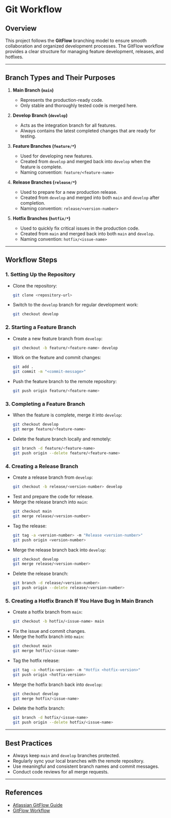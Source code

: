 # Git Workflow

## Overview
This project follows the **GitFlow** branching model to ensure smooth collaboration and organized 
development processes. The GitFlow workflow provides a clear structure for managing feature development, 
releases, and hotfixes.

---

## Branch Types and Their Purposes

1. **Main Branch (`main`)**
    - Represents the production-ready code.
    - Only stable and thoroughly tested code is merged here.

2. **Develop Branch (`develop`)**
    - Acts as the integration branch for all features.
    - Always contains the latest completed changes that are ready for testing.

3. **Feature Branches (`feature/*`)**
    - Used for developing new features.
    - Created from `develop` and merged back into `develop` when the feature is complete.
    - Naming convention: `feature/<feature-name>`

4. **Release Branches (`release/*`)**
    - Used to prepare for a new production release.
    - Created from `develop` and merged into both `main` and `develop` after completion.
    - Naming convention: `release/<version-number>`

5. **Hotfix Branches (`hotfix/*`)**
    - Used to quickly fix critical issues in the production code.
    - Created from `main` and merged back into both `main` and `develop`.
    - Naming convention: `hotfix/<issue-name>`

---

## Workflow Steps

### 1. Setting Up the Repository
- Clone the repository:
  ```bash
  git clone <repository-url>
  ```
- Switch to the `develop` branch for regular development work:
  ```bash
  git checkout develop
  ```

### 2. Starting a Feature Branch
- Create a new feature branch from `develop`:
  ```bash
  git checkout -b feature/<feature-name> develop
  ```
- Work on the feature and commit changes:
  ```bash
  git add .
  git commit -m "<commit-message>"
  ```
- Push the feature branch to the remote repository:
  ```bash
  git push origin feature/<feature-name>
  ```

### 3. Completing a Feature Branch
- When the feature is complete, merge it into `develop`:
  ```bash
  git checkout develop
  git merge feature/<feature-name>
  ```
- Delete the feature branch locally and remotely:
  ```bash
  git branch -d feature/<feature-name>
  git push origin --delete feature/<feature-name>
  ```

### 4. Creating a Release Branch
- Create a release branch from `develop`:
  ```bash
  git checkout -b release/<version-number> develop
  ```
- Test and prepare the code for release.
- Merge the release branch into `main`:
  ```bash
  git checkout main
  git merge release/<version-number>
  ```
- Tag the release:
  ```bash
  git tag -a <version-number> -m "Release <version-number>"
  git push origin <version-number>
  ```
- Merge the release branch back into `develop`:
  ```bash
  git checkout develop
  git merge release/<version-number>
  ```
- Delete the release branch:
  ```bash
  git branch -d release/<version-number>
  git push origin --delete release/<version-number>
  ```

### 5. Creating a Hotfix Branch If You Have Bug In Main Branch
- Create a hotfix branch from `main`:
  ```bash
  git checkout -b hotfix/<issue-name> main
  ```
- Fix the issue and commit changes.
- Merge the hotfix branch into `main`:
  ```bash
  git checkout main
  git merge hotfix/<issue-name>
  ```
- Tag the hotfix release:
  ```bash
  git tag -a <hotfix-version> -m "Hotfix <hotfix-version>"
  git push origin <hotfix-version>
  ```
- Merge the hotfix branch back into `develop`:
  ```bash
  git checkout develop
  git merge hotfix/<issue-name>
  ```
- Delete the hotfix branch:
  ```bash
  git branch -d hotfix/<issue-name>
  git push origin --delete hotfix/<issue-name>
  ```

---

## Best Practices
- Always keep `main` and `develop` branches protected.
- Regularly sync your local branches with the remote repository.
- Use meaningful and consistent branch names and commit messages.
- Conduct code reviews for all merge requests.

---

## References
- [Atlassian GitFlow Guide](https://www.atlassian.com/git/tutorials/comparing-workflows/gitflow-workflow)
- [GitFlow Workflow](https://nvie.com/posts/a-successful-git-branching-model/)

